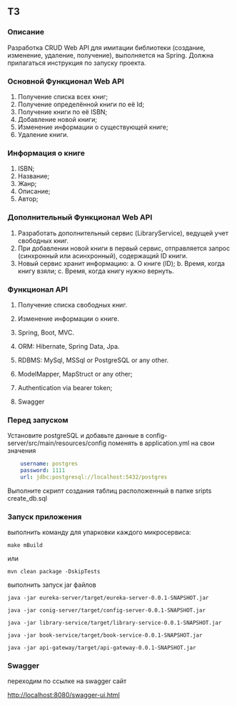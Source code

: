 ## ТЗ

### Описание

Разработка CRUD Web API для имитации библиотеки (создание, изменение, удаление,
получение), выполняется на Spring.
Должна прилагаться инструкция по запуску проекта.

### Основной Функционал Web API

1. Получение списка всех книг;
2. Получение определённой книги по её Id;
3. Получение книги по её ISBN;
4. Добавление новой книги;
5. Изменение информации о существующей книге;
6. Удаление книги.

### Информация о книге

1. ISBN;
2. Название;
3. Жанр;
4. Описание;
5. Автор;

### Дополнительный Функционал Web API

1. Разработать дополнительный сервис (LibraryService), ведущей учет
   свободных книг.
2. При добавлении новой книги в первый сервис, отправляется запрос
   (синхронный или асинхронный), содержащий ID книги.
3. Новый сервис хранит информацию:
   a. О книге (ID);
   b. Время, когда книгу взяли;
   c. Время, когда книгу нужно вернуть.

### Функционал API

1. Получение списка свободных книг.
2. Изменение информации о книге.

3. Spring, Boot, MVC.
4. ORM: Hibernate, Spring Data, Jpa.
5. RDBMS: MySql, MSSql or PostgreSQL or any other.
6. ModelMapper, MapStruct or any other;
7. Authentication via bearer token;
8. Swagger

### Перед запуском

Установите postgreSQL и добавьте данные в config-server/src/main/resources/config
поменять в application.yml на свои значения

```yaml
    username: postgres
    password: 1111
    url: jdbc:postgresql://localhost:5432/postgres
```

Выполните скрипт создания таблиц расположенный в папке sripts create_db.sql


### Запуск приложения

выполнить команду для упарковки каждого микросервиса:

```
make mBuild
```
или

```
mvn clean package -DskipTests
```

выполнить запуск jar файлов

```
java -jar eureka-server/target/eureka-server-0.0.1-SNAPSHOT.jar
```

```
java -jar conig-server/target/config-server-0.0.1-SNAPSHOT.jar
```

```
java -jar library-service/target/library-service-0.0.1-SNAPSHOT.jar
```

```
java -jar book-service/target/book-service-0.0.1-SNAPSHOT.jar
```

```
java -jar api-gateway/target/api-gateway-0.0.1-SNAPSHOT.jar
```

### Swagger

переходим по ссылке на swagger сайт

<http://localhost:8080/swagger-ui.html>

